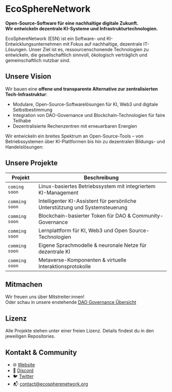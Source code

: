 # EcoSphereNetwork

**Open-Source-Software für eine nachhaltige digitale Zukunft.  
Wir entwickeln dezentrale KI-Systeme und Infrastrukturtechnologien.**

EcoSphereNetwork (ESN) ist ein Software- und KI-Entwicklungsunternehmen mit Fokus auf nachhaltige, dezentrale IT-Lösungen. Unser Ziel ist es, ressourcenschonende Technologien zu entwickeln, die gesellschaftlich sinnvoll, ökologisch verträglich und gemeinschaftlich nutzbar sind.

##  Unsere Vision


Wir bauen eine **offene und transparente Alternative zur zentralisierten Tech-Infrastruktur**:
- Modulare, Open-Source-Softwarelösungen für KI, Web3 und digitale Selbstbestimmung
- Integration von DAO-Governance und Blockchain-Technologien für faire Teilhabe
- Dezentralisierte Rechenzentren mit erneuerbaren Energien

Wir entwickeln ein breites Spektrum an Open-Source-Tools – von Betriebssystemen über KI-Plattformen bis hin zu dezentralen Bildungs- und Handelslösungen:


##  Unsere Projekte

| Projekt             | Beschreibung                                                                 |
|---------------------|------------------------------------------------------------------------------|
| `coming soon`       | Linux-basiertes Betriebssystem mit integriertem KI-Management                |
| `comming soon`  | Intelligenter KI-Assistent für persönliche Unterstützung und Systemsteuerung   |
| `comming soon`         | Blockchain-basierter Token für DAO & Community-Governance                   |
| `comming soon`  | Lernplattform für KI, Web3 und Open Source-Technologien                     |
| `comming soon`     | Eigene Sprachmodelle & neuronale Netze für dezentrale KI                    |
| `comming soon`        | Metaverse-Komponenten & virtuelle Interaktionsprotokolle                    |

##  Mitmachen

Wir freuen uns über Mitstreiter:innen!  
Oder schau in unsere enstehende [DAO Governance Übersicht](https://www.ecospherenetwork.org/dao)

## Lizenz

Alle Projekte stehen unter einer freien Lizenz. Details findest du in den jeweiligen Repositories.

##  Kontakt & Community

- 🌐 [Website](https://www.ecospherenetwork.org)
- 💬 [Discord](https://discord.gg/raUqSAQPnz)
- 🐦 [Twitter](https://twitter.com/ecospherenet)
- 📬 contact@ecospherenetwork.org
